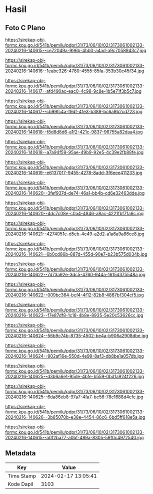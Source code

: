 # Hasil

## Foto C Plano

https://sirekap-obj-formc.kpu.go.id/541b/pemilu/pdpr/31/73/06/10/02/3173061002133-20240216-140615--ce72049a-996b-4bb0-a4ad-a9c7058943c7.jpg

https://sirekap-obj-formc.kpu.go.id/541b/pemilu/pdpr/31/73/06/10/02/3173061002133-20240216-140616--1eabc326-4780-4555-85fa-353b30c45f34.jpg

https://sirekap-obj-formc.kpu.go.id/541b/pemilu/pdpr/31/73/06/10/02/3173061002133-20240216-140617--afd490ac-eac0-4c98-9c8e-1b5e71f3b5c7.jpg

https://sirekap-obj-formc.kpu.go.id/541b/pemilu/pdpr/31/73/06/10/02/3173061002133-20240216-140617--cb99fc4a-f9df-41e3-b389-bc6a9b2cd723.jpg

https://sirekap-obj-formc.kpu.go.id/541b/pemilu/pdpr/31/73/06/10/02/3173061002133-20240216-140618--f8d8d8d6-a1f2-421c-9837-96755a82daa4.jpg

https://sirekap-obj-formc.kpu.go.id/541b/pemilu/pdpr/31/73/06/10/02/3173061002133-20240216-140618--a7a94f59-95ae-49b9-92e5-4c39e2fb88fe.jpg

https://sirekap-obj-formc.kpu.go.id/541b/pemilu/pdpr/31/73/06/10/02/3173061002133-20240216-140619--e6137017-9455-4278-8add-3f6eee411233.jpg

https://sirekap-obj-formc.kpu.go.id/541b/pemilu/pdpr/31/73/06/10/02/3173061002133-20240216-140620--3fef937d-de74-46a1-bb4b-cd6e32463dde.jpg

https://sirekap-obj-formc.kpu.go.id/541b/pemilu/pdpr/31/73/06/10/02/3173061002133-20240216-140620--4dc7c08e-c0a4-4846-a8ac-4221fbf71a6c.jpg

https://sirekap-obj-formc.kpu.go.id/541b/pemilu/pdpr/31/73/06/10/02/3173061002133-20240216-140621--4274051e-d5eb-4c49-a2d2-a1a6a9a86ce8.jpg

https://sirekap-obj-formc.kpu.go.id/541b/pemilu/pdpr/31/73/06/10/02/3173061002133-20240216-140621--6b0cd86b-887d-455d-90e7-b23b575d034b.jpg

https://sirekap-obj-formc.kpu.go.id/541b/pemilu/pdpr/31/73/06/10/02/3173061002133-20240216-140622--7d73a92e-3dc5-4760-944a-1615d375548a.jpg

https://sirekap-obj-formc.kpu.go.id/541b/pemilu/pdpr/31/73/06/10/02/3173061002133-20240216-140622--009bc364-bcf4-4f12-82b8-4867bf304cf5.jpg

https://sirekap-obj-formc.kpu.go.id/541b/pemilu/pdpr/31/73/06/10/02/3173061002133-20240216-140623--f7e87df8-1c18-4b8e-8935-5e20c53626cc.jpg

https://sirekap-obj-formc.kpu.go.id/541b/pemilu/pdpr/31/73/06/10/02/3173061002133-20240216-140624--56b9c74b-8735-4502-be4a-b906a2908dbe.jpg

https://sirekap-obj-formc.kpu.go.id/541b/pemilu/pdpr/31/73/06/10/02/3173061002133-20240216-140624--902af16e-550d-4e99-8af3-db8be1a057db.jpg

https://sirekap-obj-formc.kpu.go.id/541b/pemilu/pdpr/31/73/06/10/02/3173061002133-20240216-140625--d3b6a6e1-95de-4bfe-b559-0bd1a924f226.jpg

https://sirekap-obj-formc.kpu.go.id/541b/pemilu/pdpr/31/73/06/10/02/3173061002133-20240216-140625--6da86eb8-97a7-4fa7-bc56-78c1688d4cfc.jpg

https://sirekap-obj-formc.kpu.go.id/541b/pemilu/pdpr/31/73/06/10/02/3173061002133-20240216-140626--3b85070b-e38e-4454-86c6-6bd5ff618e5a.jpg

https://sirekap-obj-formc.kpu.go.id/541b/pemilu/pdpr/31/73/06/10/02/3173061002133-20240216-140615--a0f2ba77-a0bf-489a-8305-59f0c4972540.jpg


## Metadata

| Key        | Value               |
| ---------- | ------------------- |
| Time Stamp | 2024-02-17 13:05:41 |
| Kode Dapil | 3103                |



